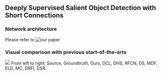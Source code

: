## Deeply Supervised Salient Object Detection with Short Connections

### Network architecture
Please refer to ![our paper](https://arxiv.org/abs/1611.04849)

### Visual comparison with previous start-of-the-arts
![](https://github.com/Andrew-Qibin/DSS/blob/master/Compares.png)
From left to right: Source, Groundtruth, Ours, DCL, DHS, RFCN, DS, MDF, ELD, MC, DRFI, DSR.
